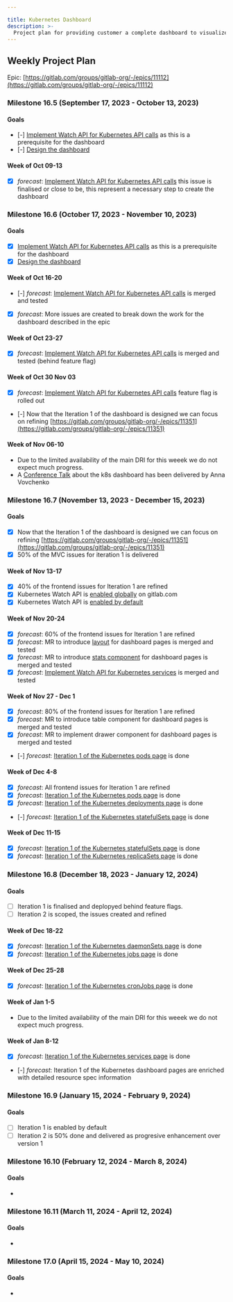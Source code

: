 ```yaml
---

title: Kubernetes Dashboard
description: >-
  Project plan for providing customer a complete dashboard to visualize the status of their cluster
---
```








## Weekly Project Plan

Epic: [https://gitlab.com/groups/gitlab-org/-/epics/11112](https://gitlab.com/groups/gitlab-org/-/epics/11112)

### Milestone 16.5 (September 17, 2023 - October 13, 2023)

#### Goals

- [-] [Implement Watch API for Kubernetes API calls](https://gitlab.com/gitlab-org/gitlab/-/issues/422945) as this is a prerequisite for the dashboard
- [-] [Design the dashboard](https://gitlab.com/gitlab-org/gitlab/-/issues/365901)

#### Week of Oct 09-13

- [x] *forecast*: [Implement Watch API for Kubernetes API calls](https://gitlab.com/gitlab-org/gitlab/-/issues/422945) this issue is finalised or close to be, this represent a necessary step to create the dashboard

### Milestone 16.6 (October 17, 2023 - November 10, 2023)

#### Goals

- [x] [Implement Watch API for Kubernetes API calls](https://gitlab.com/gitlab-org/gitlab/-/issues/422945) as this is a prerequisite for the dashboard
- [x] [Design the dashboard](https://gitlab.com/gitlab-org/gitlab/-/issues/365901)

#### Week of Oct 16-20

- [-] *forecast*: [Implement Watch API for Kubernetes API calls](https://gitlab.com/gitlab-org/gitlab/-/issues/422945) is merged and tested
- [x] *forecast*:  More issues are created to break down the work for the dashboard described in the epic

#### Week of Oct 23-27

- [x] *forecast*: [Implement Watch API for Kubernetes API calls](https://gitlab.com/gitlab-org/gitlab/-/issues/422945) is merged and tested (behind feature flag)

#### Week of Oct 30 Nov 03

- [x] *forecast*: [Implement Watch API for Kubernetes API calls](https://gitlab.com/gitlab-org/gitlab/-/issues/422945) feature flag is rolled out
- [-] Now that the Iteration 1 of the dashboard is designed we can focus on refining [https://gitlab.com/groups/gitlab-org/-/epics/11351](https://gitlab.com/groups/gitlab-org/-/epics/11351)

#### Week of Nov 06-10

- Due to the limited availability of the main DRI for this weeek we do not expect much progress.
- A [Conference Talk](https://docs.google.com/presentation/d/1Z34EOsF5J-koPUzPLxSfDou_DvPj66ezrtZHCPjNss4/edit?usp=sharing) about the k8s dashboard has been delivered by Anna Vovchenko

### Milestone 16.7 (November 13, 2023 - December 15, 2023)

#### Goals

- [x] Now that the Iteration 1 of the dashboard is designed we can focus on refining [https://gitlab.com/groups/gitlab-org/-/epics/11351](https://gitlab.com/groups/gitlab-org/-/epics/11351)
- [x] 50% of the MVC issues for iteration 1 is delivered

#### Week of Nov 13-17

- [x] 40% of the frontend issues for Iteration 1 are refined
- [x] Kubernetes Watch API is [enabled globally](https://gitlab.com/gitlab-org/gitlab/-/issues/427762) on gitlab.com
- [x] Kubernetes Watch API is [enabled by default](https://gitlab.com/gitlab-org/gitlab/-/merge_requests/136831)

#### Week of Nov 20-24

- [x] *forecast*: 60% of the frontend issues for Iteration 1 are refined
- [x] *forecast*: MR to introduce [layout](https://gitlab.com/gitlab-org/gitlab/-/merge_requests/137048) for dashboard pages is merged and tested
- [x] *forecast*: MR to introduce [stats component](https://gitlab.com/gitlab-org/gitlab/-/merge_requests/137347) for dashboard pages is merged and tested
- [x] *forecast*: [Implement Watch API for Kubernetes services](https://gitlab.com/gitlab-org/gitlab/-/merge_requests/137306) is merged and tested

#### Week of Nov 27 - Dec 1

- [x] *forecast*: 80% of the frontend issues for Iteration 1 are refined
- [x] *forecast*: MR to introduce table component for dashboard pages is merged and tested
- [x] *forecast*: MR to implement drawer component for dashboard pages is merged and tested
- [-] *forecast*: [Iteration 1 of the Kubernetes pods page](https://gitlab.com/gitlab-org/gitlab/-/issues/428312) is done

#### Week of Dec 4-8

- [x] *forecast*: All frontend issues for Iteration 1 are refined
- [x] *forecast*: [Iteration 1 of the Kubernetes pods page](https://gitlab.com/gitlab-org/gitlab/-/issues/428312) is done
- [x] *forecast*: [Iteration 1 of the Kubernetes deployments page](https://gitlab.com/gitlab-org/gitlab/-/issues/428313) is done
- [-] *forecast*: [Iteration 1 of the Kubernetes statefulSets page](https://gitlab.com/gitlab-org/gitlab/-/issues/428314) is done

#### Week of Dec 11-15

- [x] *forecast*: [Iteration 1 of the Kubernetes statefulSets page](https://gitlab.com/gitlab-org/gitlab/-/issues/428314) is done
- [x] *forecast*: [Iteration 1 of the Kubernetes replicaSets page](https://gitlab.com/gitlab-org/gitlab/-/issues/428315) is done

### Milestone 16.8 (December 18, 2023 - January 12, 2024)

#### Goals

- [ ] Iteration 1 is finalised and deplopyed behind feature flags.
- [ ] Iteration 2 is scoped, the issues created and refined

#### Week of Dec 18-22

- [x] *forecast*: [Iteration 1 of the Kubernetes daemonSets page](https://gitlab.com/gitlab-org/gitlab/-/issues/428316) is done
- [x] *forecast*: [Iteration 1 of the Kubernetes jobs page](https://gitlab.com/gitlab-org/gitlab/-/issues/428317) is done

#### Week of Dec 25-28

- [x] *forecast*: [Iteration 1 of the Kubernetes cronJobs page](https://gitlab.com/gitlab-org/gitlab/-/issues/428318) is done

#### Week of Jan 1-5

- Due to the limited availability of the main DRI for this weeek we do not expect much progress.

#### Week of Jan 8-12

- [x] *forecast*: [Iteration 1 of the Kubernetes services page](https://gitlab.com/gitlab-org/gitlab/-/issues/428322) is done
- [-] *forecast*: Iteration 1 of the Kubernetes dashboard pages are enriched with detailed resource spec information

### Milestone 16.9 (January 15, 2024 - February 9, 2024)

#### Goals

- [ ] Iteration 1 is enabled by default
- [ ] Iteration 2 is 50% done and delivered as progresive enhancement over version 1

### Milestone 16.10 (February 12, 2024 - March 8, 2024)

#### Goals

-

### Milestone 16.11 (March 11, 2024 - April 12, 2024)

#### Goals

-

### Milestone 17.0 (April 15, 2024 - May 10, 2024)

#### Goals

-
